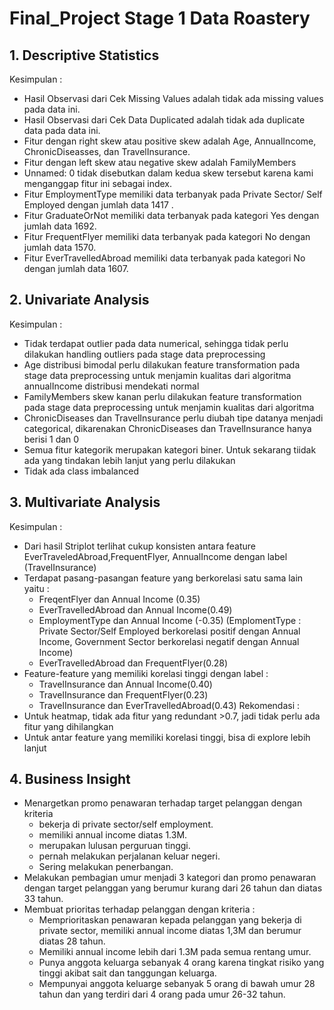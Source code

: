 # Final_Project Stage 1 Data Roastery

## 1. Descriptive Statistics
Kesimpulan :
- Hasil Observasi dari Cek Missing Values adalah tidak ada missing values pada data ini.
- Hasil Observasi dari Cek Data Duplicated adalah tidak ada duplicate data pada data ini.
- Fitur dengan right skew atau positive skew adalah Age, AnnualIncome, ChronicDiseasses, dan TravelInsurance.
- Fitur dengan left skew atau negative skew adalah FamilyMembers
- Unnamed: 0 tidak disebutkan dalam kedua skew tersebut karena kami menganggap fitur ini sebagai index.
- Fitur EmploymentType memiliki data terbanyak pada Private Sector/ Self Employed dengan jumlah data 1417 .
- Fitur GraduateOrNot memiliki data terbanyak pada kategori Yes dengan jumlah data 1692.
- Fitur FrequentFlyer memiliki data terbanyak pada kategori No dengan jumlah data 1570.
- Fitur EverTravelledAbroad memiliki data terbanyak pada kategori No dengan jumlah data 1607.

## 2. Univariate Analysis
Kesimpulan : 
- Tidak terdapat outlier pada data numerical, sehingga tidak perlu dilakukan handling outliers pada stage data preprocessing
- Age distribusi bimodal perlu dilakukan feature transformation pada stage data preprocessing untuk menjamin kualitas dari algoritma
  annualIncome distribusi mendekati normal
- FamilyMembers skew kanan perlu dilakukan feature transformation pada stage data preprocessing untuk menjamin kualitas dari algoritma
- ChronicDiseases dan TravelInsurance perlu diubah tipe datanya menjadi categorical, dikarenakan ChronicDiseases dan TravelInsurance hanya berisi 1 dan 0
- Semua fitur kategorik merupakan kategori biner. Untuk sekarang tiidak ada yang tindakan lebih lanjut yang perlu dilakukan 
- Tidak ada class imbalanced

## 3. Multivariate Analysis
Kesimpulan : 
- Dari hasil Striplot terlihat cukup konsisten antara feature EverTraveledAbroad,FrequentFlyer, AnnualIncome dengan label (TravelInsurance)
- Terdapat pasang-pasangan feature yang berkorelasi satu sama lain yaitu :
    * FreqentFlyer dan Annual Income (0.35) 
    * EverTravelledAbroad dan Annual Income(0.49)
    * EmploymentType dan Annual Income (-0.35)
      (EmplomentType : Private Sector/Self Employed berkorelasi positif dengan Annual Income, Government Sector berkorelasi negatif dengan Annual Income)
    * EverTravelledAbroad dan FrequentFlyer(0.28)
- Feature-feature yang memiliki korelasi tinggi dengan label :
    * TravelInsurance dan Annual Income(0.40)
    * TravelInsurance dan FrequentFlyer(0.23)
    * TravelInsurance dan EverTravelledAbroad(0.43)
Rekomendasi : 
- Untuk heatmap, tidak ada fitur yang redundant >0.7, jadi tidak perlu ada fitur yang dihilangkan 
- Untuk antar feature yang memiliki korelasi tinggi, bisa di explore lebih lanjut

## 4. Business Insight
- Menargetkan promo penawaran terhadap target pelanggan dengan kriteria
  * bekerja di private sector/self employment.
  * memiliki annual income diatas 1.3M.
  * merupakan lulusan perguruan tinggi.
  * pernah melakukan perjalanan keluar negeri.
  * Sering melakukan penerbangan.
- Melakukan pembagian umur menjadi 3 kategori dan promo penawaran dengan target pelanggan yang berumur kurang dari 26 tahun dan diatas 33 tahun.
- Membuat prioritas terhadap pelanggan dengan kriteria :
  * Memprioritaskan penawaran kepada pelanggan yang bekerja di private sector, memiliki annual income diatas 1,3M dan berumur diatas 28 tahun.
  * Memiliki annual income lebih dari 1.3M pada semua rentang umur.
  * Punya anggota keluarga sebanyak 4 orang  karena tingkat risiko yang tinggi akibat sait dan tanggungan keluarga.
  * Mempunyai anggota keluarge sebanyak 5 orang di bawah umur 28 tahun dan yang terdiri dari 4 orang pada umur 26-32 tahun.








